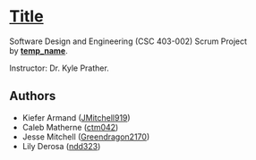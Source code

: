 # [**Title**](https://github.com/JMitchell919/csc403-Temp_Name)
Software Design and Engineering (CSC 403-002) Scrum Project \
by <u>**temp_name**</u>.

Instructor: Dr. Kyle Prather.

## **Authors**
- Kiefer Armand ([JMitchell919](https://github.com/JMitchell919))
- Caleb Matherne ([ctm042](https://github.com/ctm042))
- Jesse Mitchell ([Greendragon2170](https://github.com/Greendragon2170))
- Lily Derosa ([ndd323](https://github.com/ndd323))
